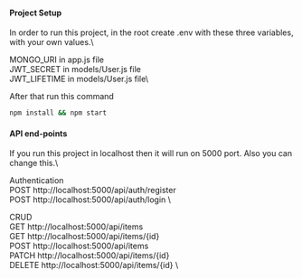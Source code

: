 #### Project Setup

In order to run this project, in the root create .env with these three variables, with your own values.\

MONGO_URI in app.js file\
JWT_SECRET in models/User.js file\
JWT_LIFETIME in models/User.js file\

After that run this command

```bash
npm install && npm start
```

#### API end-points

If you run this project in localhost then it will run on 5000 port. Also you can change this.\

Authentication\
POST http://localhost:5000/api/auth/register \
POST http://localhost:5000/api/auth/login \

CRUD \
GET http://localhost:5000/api/items \
GET http://localhost:5000/api/items/{id} \
POST http://localhost:5000/api/items \
PATCH http://localhost:5000/api/items/{id} \
DELETE http://localhost:5000/api/items/{id} \
